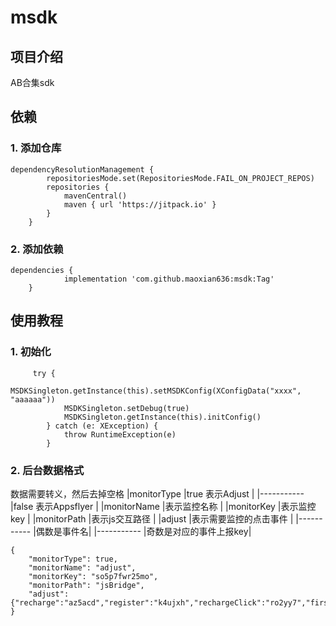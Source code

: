 # msdk

## 项目介绍
AB合集sdk

## 依赖

### 1. 添加仓库  
```
dependencyResolutionManagement {
		repositoriesMode.set(RepositoriesMode.FAIL_ON_PROJECT_REPOS)
		repositories {
			mavenCentral()
			maven { url 'https://jitpack.io' }
		}
	}
```
### 2. 添加依赖
```
dependencies {
	        implementation 'com.github.maoxian636:msdk:Tag'
	}   
```

## 使用教程

### 1. 初始化
```
     try {
            MSDKSingleton.getInstance(this).setMSDKConfig(XConfigData("xxxx", "aaaaaa"))
            MSDKSingleton.setDebug(true)
            MSDKSingleton.getInstance(this).initConfig()
        } catch (e: XException) {
            throw RuntimeException(e)
        }
```
### 2. 后台数据格式
数据需要转义，然后去掉空格
|monitorType |true 表示Adjust     |
|----------- |false 表示Appsflyer |
|monitorName |表示监控名称          |
|monitorKey  |表示监控key          |
|monitorPath |表示js交互路径        |
|adjust      |表示需要监控的点击事件   |
|----------- |偶数是事件名|
|----------- |奇数是对应的事件上报key|
```
{
	"monitorType": true,
	"monitorName": "adjust",
	"monitorKey": "so5p7fwr25mo",
	"monitorPath": "jsBridge",
	"adjust": {"recharge":"az5acd","register":"k4ujxh","rechargeClick":"ro2yy7","firstrecharge":"gpe2wi"}
}
```